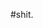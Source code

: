 #shit.







      














                                                                                                                                                       
















































































































































































































































































